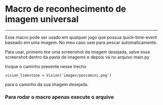 # Macro de reconhecimento de imagem universal
<hr>

Esse macro pode ser usado em qualquer jogo que possua quick-time-event baseado em uma imagem. No meu caso usei para pescar automaticamente.

Para usar, primeiro tire uma screenshot da imagem desejada, salve essa screenshot dentro da pasta de imagems e depois vá no arquivo main.py

troque o caminho presente nesse trecho 

`vision_limestone = Vision('images/pescamini.png')`

para o caminho da sua imagem desejada. 

### Para rodar o macro apenas execute o arquivo 
